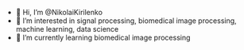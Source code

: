 - 👋 Hi, I’m @NikolaiKirilenko
- 👀 I’m interested in signal processing, biomedical image processing, machine learning, data science
- 🌱 I’m currently learning biomedical image processing


<!---
NikolaiKirilenko/NikolaiKirilenko is a ✨ special ✨ repository because its `README.md` (this file) appears on your GitHub profile.
You can click the Preview link to take a look at your changes.
--->
